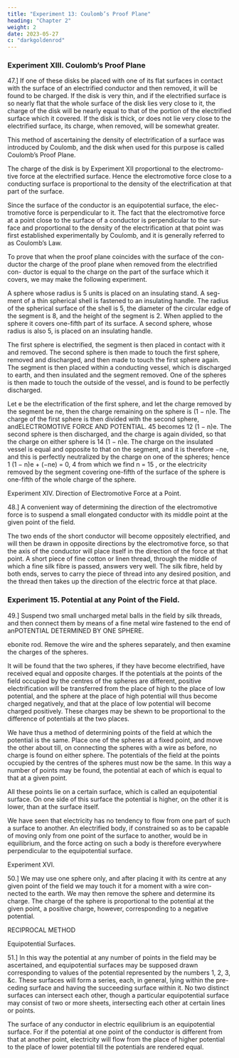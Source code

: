 ```yaml
---
title: "Experiment 13: Coulomb’s Proof Plane"
heading: "Chapter 2"
weight: 2
date: 2023-05-27
c: "darkgoldenrod"
---
```



### Experiment XIII. Coulomb’s Proof Plane

47.] If one of these disks be placed with one of its flat surfaces in contact with the surface of an electrified conductor and then removed, it will be found to be charged. If the disk is very thin, and if the electrified surface is so nearly flat that the whole surface of the disk lies very close to it, the charge of the disk will be nearly equal to that of the portion of the electrified surface which it covered. If the disk is thick, or does not lie very close to the electrified surface, its charge, when removed, will be somewhat greater.

This method of ascertaining the density of electrification of a surface was
introduced by Coulomb, and the disk when used for this purpose is called
Coulomb’s Proof Plane.

The charge of the disk is by Experiment XII proportional to the electromo-
tive force at the electrified surface. Hence the electromotive force close to a
conducting surface is proportional to the density of the electrification at that
part of the surface.

Since the surface of the conductor is an equipotential surface, the elec-
tromotive force is perpendicular to it. The fact that the electromotive force
at a point close to the surface of a conductor is perpendicular to the sur-
face and proportional to the density of the electrification at that point was
first established experimentally by Coulomb, and it is generally referred to as
Coulomb’s Law.

To prove that when the proof plane coincides with the surface of the con-
ductor the charge of the proof plane when removed from the electrified con-
ductor is equal to the charge on the part of the surface which it covers, we
may make the following experiment.

A sphere whose radius is 5 units is placed on an insulating stand. A seg-
ment of a thin spherical shell is fastened to an insulating handle. The radius
of the spherical surface of the shell is 5, the diameter of the circular edge of
the segment is 8, and the height of the segment is 2. When applied to the
sphere it covers one-fifth part of its surface. A second sphere, whose radius
is also 5, is placed on an insulating handle.

The first sphere is electrified, the segment is then placed in contact with
it and removed. The second sphere is then made to touch the first sphere,
removed and discharged, and then made to touch the first sphere again. The
segment is then placed within a conducting vessel, which is discharged to
earth, and then insulated and the segment removed. One of the spheres is
then made to touch the outside of the vessel, and is found to be perfectly
discharged.

Let e be the electrification of the first sphere, and let the charge removed
by the segment be ne, then the charge remaining on the sphere is (1 − n)e.
The charge of the first sphere is then divided with the second sphere, andELECTROMOTIVE FORCE AND POTENTIAL.
45
becomes 12 (1 − n)e. The second sphere is then discharged, and the charge is
again divided, so that the charge on either sphere is 14 (1 − n)e. The charge
on the insulated vessel is equal and opposite to that on the segment, and it
is therefore −ne, and this is perfectly neutralized by the charge on one of the
spheres; hence
1
(1 − n)e + (−ne) = 0,
4
from which we find
n = 15 ,
or the electricity removed by the segment covering one-fifth of the surface of
the sphere is one-fifth of the whole charge of the sphere.

Experiment XIV.
Direction of Electromotive Force at a Point.

48.] A convenient way of determining the direction of the electromotive force is to suspend a small elongated conductor with its middle point at the given point of the field.

The two ends of the short conductor will become oppositely electrified, and will then be drawn in opposite directions by the electromotive force, so that the axis of the conductor will place itself in the direction of the force at that point. A short piece of fine cotton or linen thread, through the middle of which a fine silk fibre is passed, answers very well. The silk fibre, held by both ends, serves to carry the piece of thread into any desired position, and the thread then takes up the direction of the electric force at that place.


### Experiment 15. Potential at any Point of the Field.

49.] Suspend two small uncharged metal balls in the field by silk threads,
and then connect them by means of a fine metal wire fastened to the end of anPOTENTIAL DETERMINED BY ONE SPHERE.

ebonite rod. Remove the wire and the spheres separately, and then examine
the charges of the spheres.

It will be found that the two spheres, if they have become electrified, have
received equal and opposite charges. If the potentials at the points of the field
occupied by the centres of the spheres are different, positive electrification
will be transferred from the place of high to the place of low potential, and
the sphere at the place of high potential will thus become charged negatively,
and that at the place of low potential will become charged positively. These
charges may be shewn to be proportional to the difference of potentials at the
two places.

We have thus a method of determining points of the field at which the
potential is the same. Place one of the spheres at a fixed point, and move the
other about till, on connecting the spheres with a wire as before, no charge
is found on either sphere. The potentials of the field at the points occupied
by the centres of the spheres must now be the same. In this way a number
of points may be found, the potential at each of which is equal to that at a
given point.

All these points lie on a certain surface, which is called an equipotential
surface. On one side of this surface the potential is higher, on the other it is
lower, than at the surface itself.

We have seen that electricity has no tendency to flow from one part of
such a surface to another. An electrified body, if constrained so as to be
capable of moving only from one point of the surface to another, would be
in equilibrium, and the force acting on such a body is therefore everywhere
perpendicular to the equipotential surface.

Experiment XVI.

50.] We may use one sphere only, and after placing it with its centre at
any given point of the field we may touch it for a moment with a wire con-
nected to the earth. We may then remove the sphere and determine its charge.
The charge of the sphere is proportional to the potential at the given point, a
positive charge, however, corresponding to a negative potential.

RECIPROCAL METHOD

Equipotential Surfaces.

51.] In this way the potential at any number of points in the field may be
ascertained, and equipotential surfaces may be supposed drawn corresponding
to values of the potential represented by the numbers 1, 2, 3, &c.
These surfaces will form a series, each, in general, lying within the pre-
ceding surface and having the succeeding surface within it. No two distinct
surfaces can intersect each other, though a particular equipotential surface
may consist of two or more sheets, intersecting each other at certain lines or
points.

The surface of any conductor in electric equilibrium is an equipotential
surface. For if the potential at one point of the conductor is different from
that at another point, electricity will flow from the place of higher potential
to the place of lower potential till the potentials are rendered equal.



